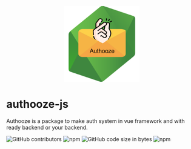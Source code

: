 <p align="center"><img width="200" height="200" src="logo.png" alt="Authooze logo"></p>

# authooze-js
Authooze is a package to make auth system in vue framework and with ready backend or your backend.

![GitHub contributors](https://img.shields.io/github/contributors/AmrSaher/authooze-js.svg?style=flat-square)
![npm](https://img.shields.io/npm/v/authooze.svg)
![GitHub code size in bytes](https://img.shields.io/github/languages/code-size/AmrSaher/authooze-js.svg)
![npm](https://img.shields.io/npm/dt/authooze.svg?color=green&style=popout)
